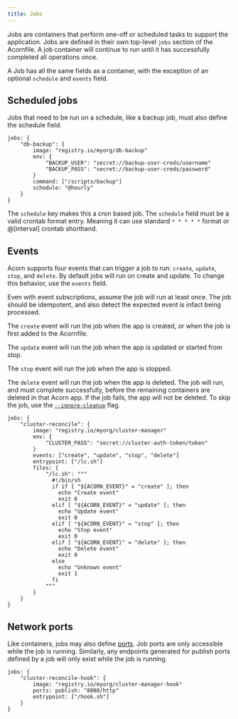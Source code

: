 ```yaml
---
title: Jobs
---
```


Jobs are containers that perform one-off or scheduled tasks to support the application. Jobs are defined in their own top-level `jobs` section of the Acornfile. A job container will continue to run until it has successfully completed all operations once.

A Job has all the same fields as a container, with the exception of an optional `schedule` and `events` field.

## Scheduled jobs

Jobs that need to be run on a schedule, like a backup job, must also define the schedule field.

```acorn
jobs: {
    "db-backup": {
        image: "registry.io/myorg/db-backup"
        env: {
            "BACKUP_USER": "secret://backup-user-creds/username"
            "BACKUP_PASS": "secret://backup-user-creds/password"
        }
        command: ["/scripts/backup"]
        schedule: "@hourly"
    }
}
```

The `schedule` key makes this a cron based job. The `schedule` field must be a valid crontab format entry. Meaning it can use standard `* * * * *` format or @[interval] crontab shorthand.

## Events

Acorn supports four events that can trigger a job to run: `create`, `update`, `stop`, and `delete`. By default jobs will run on create and update. To change this behavior, use the `events` field.

Even with event subscriptions, assume the job will run at least once. The job should be idempotent, and also detect the expected event is infact being processed.

The `create` event will run the job when the app is created, or when the job is first added to the Acornfile.

The `update` event will run the job when the app is updated or started from stop.

The `stop` event will run the job when the app is stopped.

The `delete` event will run the job when the app is deleted. The job will run, and must complete successfully, before the remaining containers are deleted in that Acorn app. If the job fails, the app will not be deleted. To skip the job, use the [`--ignore-cleanup`](https://runtime-docs.acorn.io/reference/command-line/acorn_rm#options) flag.

```acorn
jobs: {
    "cluster-reconcile": {
        image: "registry.io/myorg/cluster-manager"
        env: {
            "CLUSTER_PASS": "secret://cluster-auth-token/token"
        }
        events: ["create", "update", "stop", "delete"]
        entrypoint: ["/lc.sh"]
        files: {
            "/lc.sh": """
              #!/bin/sh
              if if [ "${ACORN_EVENT}" = "create" ]; then
                echo "Create event"
                exit 0
              elif [ "${ACORN_EVENT}" = "update" ]; then
                echo "Update event"
                exit 0
              elif [ "${ACORN_EVENT}" = "stop" ]; then
                echo "Stop event"
                exit 0
              elif [ "${ACORN_EVENT}" = "delete" ]; then
                echo "Delete event"
                exit 0
              else
                echo "Unknown event"
                exit 1
              fi
            """
        }
    }
}
```

## Network ports

Like containers, jobs may also define [ports](/authoring/containers#network-ports). Job ports are only accessible while the job is running. Similarly, any endpoints generated for publish ports defined by a job will only exist while the job is running.

```acorn
jobs: {
    "cluster-reconcile-hook": {
        image: "registry.io/myorg/cluster-manager-hook"
        ports: publish: "8080/http"
        entrypoint: ["/hook.sh"]
    }
}
```

